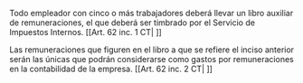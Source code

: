 Todo empleador con cinco o más trabajadores deberá llevar un libro auxiliar de remuneraciones, el que deberá ser timbrado por el Servicio de Impuestos Internos. [[Art. 62 inc. 1 CT| ]]

Las remuneraciones que figuren en el libro a que se refiere el inciso anterior serán las únicas que podrán considerarse como gastos por remuneraciones en la contabilidad de la empresa. [[Art. 62 inc. 2 CT| ]]